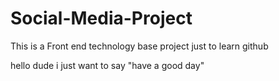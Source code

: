 # Social-Media-Project
This is a Front end technology base project just to learn github


hello dude i just want to say "have a good day"
